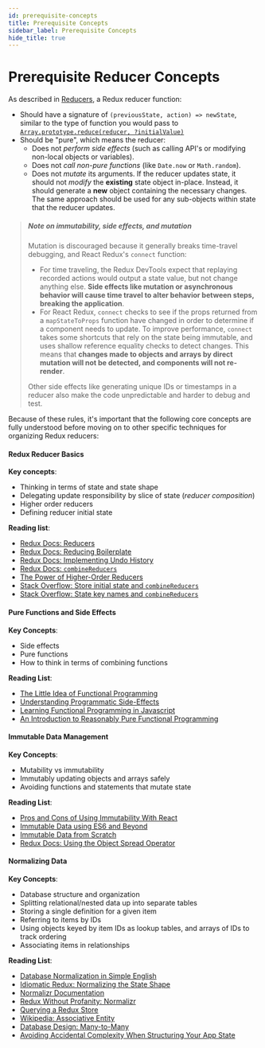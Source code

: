 ```yaml
---
id: prerequisite-concepts
title: Prerequisite Concepts
sidebar_label: Prerequisite Concepts
hide_title: true
---
```


# Prerequisite Reducer Concepts


As described in [Reducers](../../basics/Reducers.md), a Redux reducer function:

- Should have a signature of `(previousState, action) => newState`, similar to the type of function you would pass to [`Array.prototype.reduce(reducer, ?initialValue)`](https://developer.mozilla.org/en-US/docs/Web/JavaScript/Reference/Global_Objects/Array/Reduce)
- Should be "pure", which means the reducer:
  - Does not _perform side effects_ (such as calling API's or modifying non-local objects or variables).
  - Does not _call non-pure functions_ (like `Date.now` or `Math.random`).
  - Does not _mutate_ its arguments. If the reducer updates state, it should not _modify_ the **existing** state object in-place.  Instead, it should generate a **new** object containing the necessary changes. The same approach should be used for any sub-objects within state that the reducer updates.

>##### Note on immutability, side effects, and mutation
> Mutation is discouraged because it generally breaks time-travel debugging, and React Redux's `connect` function:
> - For time traveling, the Redux DevTools expect that replaying recorded actions would output a state value, but not change anything else. **Side effects like mutation or asynchronous behavior will cause time travel to alter behavior between steps, breaking the application**.
> - For React Redux, `connect` checks to see if the props returned from a `mapStateToProps` function have changed in order to determine if a component needs to update.  To improve performance, `connect` takes some shortcuts that rely on the state being immutable, and uses shallow reference equality checks to detect changes. This means that **changes made to objects and arrays by direct mutation will not be detected, and components will not re-render**.
>
> Other side effects like generating unique IDs or timestamps in a reducer also make the code unpredictable and harder to debug and test.


Because of these rules, it's important that the following core concepts are fully understood before moving on to other specific techniques for organizing Redux reducers:

#### Redux Reducer Basics

**Key concepts**:

- Thinking in terms of state and state shape
- Delegating update responsibility by slice of state (*reducer composition*)
- Higher order reducers
- Defining reducer initial state

**Reading list**:

- [Redux Docs: Reducers](../../basics/Reducers.md)
- [Redux Docs: Reducing Boilerplate](../ReducingBoilerplate.md)
- [Redux Docs: Implementing Undo History](../ImplementingUndoHistory.md)
- [Redux Docs: `combineReducers`](../../api/combineReducers.md)
- [The Power of Higher-Order Reducers](http://slides.com/omnidan/hor#/)
- [Stack Overflow: Store initial state and `combineReducers`](http://stackoverflow.com/questions/33749759/read-stores-initial-state-in-redux-reducer)
- [Stack Overflow: State key names and `combineReducers`](http://stackoverflow.com/questions/35667775/state-in-redux-react-app-has-a-property-with-the-name-of-the-reducer)


#### Pure Functions and Side Effects

**Key Concepts**:

- Side effects
- Pure functions
- How to think in terms of combining functions

**Reading List**:

- [The Little Idea of Functional Programming](http://jaysoo.ca/2016/01/13/functional-programming-little-ideas/)
- [Understanding Programmatic Side-Effects](http://c2fo.io/c2fo/programming/2016/05/11/understanding-programmatic-side-effects/)
- [Learning Functional Programming in Javascript](https://youtu.be/e-5obm1G_FY)
- [An Introduction to Reasonably Pure Functional Programming](https://www.sitepoint.com/an-introduction-to-reasonably-pure-functional-programming/)



#### Immutable Data Management

**Key Concepts**:

- Mutability vs immutability
- Immutably updating objects and arrays safely
- Avoiding functions and statements that mutate state

**Reading List**:

- [Pros and Cons of Using Immutability With React](http://reactkungfu.com/2015/08/pros-and-cons-of-using-immutability-with-react-js/)
- [Immutable Data using ES6 and Beyond](http://wecodetheweb.com/2016/02/12/immutable-javascript-using-es6-and-beyond/)
- [Immutable Data from Scratch](https://ryanfunduk.com/articles/immutable-data-from-scratch/)
- [Redux Docs: Using the Object Spread Operator](../UsingObjectSpreadOperator.md)


#### Normalizing Data

**Key Concepts**:

- Database structure and organization
- Splitting relational/nested data up into separate tables
- Storing a single definition for a given item
- Referring to items by IDs
- Using objects keyed by item IDs as lookup tables, and arrays of IDs to track ordering
- Associating items in relationships


**Reading List**:

- [Database Normalization in Simple English](http://www.essentialsql.com/get-ready-to-learn-sql-database-normalization-explained-in-simple-english/)
- [Idiomatic Redux: Normalizing the State Shape](https://egghead.io/lessons/javascript-redux-normalizing-the-state-shape)
- [Normalizr Documentation](https://github.com/paularmstrong/normalizr)
- [Redux Without Profanity: Normalizr](https://tonyhb.gitbooks.io/redux-without-profanity/content/normalizer.html)
- [Querying a Redux Store](https://medium.com/@adamrackis/querying-a-redux-store-37db8c7f3b0f)
- [Wikipedia: Associative Entity](https://en.wikipedia.org/wiki/Associative_entity)
- [Database Design: Many-to-Many](http://www.tomjewett.com/dbdesign/dbdesign.php?page=manymany.php)
- [Avoiding Accidental Complexity When Structuring Your App State](https://medium.com/@talkol/avoiding-accidental-complexity-when-structuring-your-app-state-6e6d22ad5e2a)
